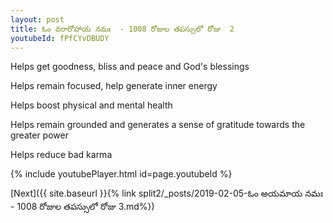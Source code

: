```yaml
---
layout: post
title: ఓం వరారోహాయ నమః  - 1008 రోజుల తపస్సులో రోజు  2
youtubeId: fPfCYvDBUDY
---
```

 
 
Helps get goodness, bliss and peace and God's blessings
 
Helps remain focused, help generate inner energy 
 
Helps boost physical and mental health 
 
Helps remain grounded and generates a sense of gratitude towards the greater power 
 
Helps reduce bad karma
 
 
 
 


{% include youtubePlayer.html id=page.youtubeId %}
 
[Next]({{ site.baseurl }}{% link  split2/_posts/2019-02-05-ఓం అయమాయ నమః  - 1008 రోజుల తపస్సులో రోజు  3.md%})
 
